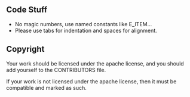 Code Stuff
----------

 * No magic numbers, use named constants like E_ITEM...
 * Please use tabs for indentation and spaces for alignment.

Copyright
---------

Your work should be licensed under the apache license, and you should add yourself to the CONTRIBUTORS file.

If your work is not licensed under the apache license, then it must be compatible and marked as such.
